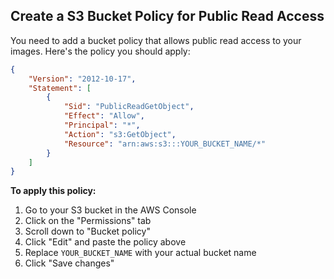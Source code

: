 ## Create a S3 Bucket Policy for Public Read Access

You need to add a bucket policy that allows public read access to your images. Here's the policy you should apply:

``` json 
{
    "Version": "2012-10-17",
    "Statement": [
        {
            "Sid": "PublicReadGetObject",
            "Effect": "Allow",
            "Principal": "*",
            "Action": "s3:GetObject",
            "Resource": "arn:aws:s3:::YOUR_BUCKET_NAME/*"
        }
    ]
}
```

**To apply this policy:**

1. Go to your S3 bucket in the AWS Console
2. Click on the "Permissions" tab
3. Scroll down to "Bucket policy"
4. Click "Edit" and paste the policy above
5. Replace `YOUR_BUCKET_NAME` with your actual bucket name
6. Click "Save changes"